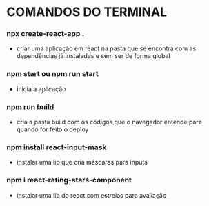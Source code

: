 # COMANDOS DO TERMINAL

### npx create-react-app .
- criar uma aplicação em react na pasta que se encontra com as dependências já instaladas e sem ser de forma global
### npm start ou npm run start
- inicia a aplicação
### npm run build
- cria a pasta build com os códigos que o navegador entende para quando for feito o deploy
### npm install react-input-mask
- instalar uma lib que cria máscaras para inputs
### npm i react-rating-stars-component
- instalar uma lib do react com estrelas para avaliação